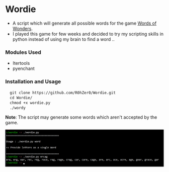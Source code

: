 # Wordie
* A script which will generate all possible words for the game [Words of Wonders](https://play.google.com/store/apps/details?id=com.fugo.wow&hl=en_IN&gl=US).
* I played this game for few weeks and decided to try my scripting skills in python instead of using my brain to find a word .. 

### Modules Used
* Itertools
* pyenchant

### Installation and Usage
```
  git clone https://github.com/R0hZer0/Wordie.git
  cd Wordie/
  chmod +x wordie.py
  ./wordy
```

**Note**: The script may generate some words which aren't accepted by the game.

![wordie image](wordie.png)
